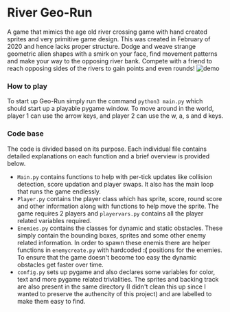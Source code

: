 # River Geo-Run
A game that mimics the age old river crossing game with hand created sprites and very primitive game design. This was created in February of 2020 and hence lacks proper structure. Dodge and weave strange geometric alien shapes with a smirk on your face, find movement patterns and make your way to the opposing river bank. Compete with a friend to reach opposing sides of the rivers to gain points and even rounds!
![demo](./demo/demo.gif)
### How to play
To start up Geo-Run simply run the command ```python3 main.py``` which should start up a playable pygame window. To move around in the world, player 1 can use the arrow keys, and player 2 can use the w, a, s and d keys. 
### Code base
The code is divided based on its purpose. Each individual file contains detailed explanations on each function and a brief overview is provided below. 
- ```Main.py``` contains functions to help with per-tick updates like collision detection, score updation and player swaps. It also has the main loop that runs the game endlessly.
- ```Player.py``` contains the player class which has sprite, score, round score and other information along with functions to help move the sprite. The game requires 2 players and ```playervars.py``` contains all the player related variables required. 
- ```Enemies.py``` contains the classes for dynamic and static obstacles. These simply contain the bounding boxes, sprites and some other enemy related information. In order to spawn these enemis there are helper functions in ```enemycreate.py``` with hardcoded **:(** positions for the enemies. To ensure that the game doesn't become too easy the dynamic obstacles get faster over time. 
- ```config.py``` sets up pygame and also declares some variables for color, text and more pygame related trivialities. 
The sprites and backing track are also present in the same directory (I didn't clean this up since I wanted to preserve the authencity of this project) and are labelled to make them easy to find. 
